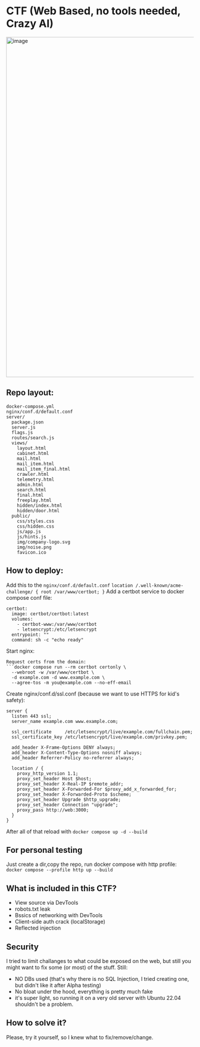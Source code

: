 # CTF (Web Based, no tools needed, Crazy AI)

<img width="1900" height="914" alt="image" src="https://github.com/user-attachments/assets/dff4d335-c1b3-412a-9288-4adea8758a76" />

## Repo layout:
```
docker-compose.yml
nginx/conf.d/default.conf
server/
  package.json
  server.js
  flags.js
  routes/search.js
  views/
    layout.html
    cabinet.html
    mail.html
    mail_item.html
    mail_item_final.html
    crawler.html
    telemetry.html
    admin.html
    search.html
    final.html
    freeplay.html
    hidden/index.html
    hidden/door.html
  public/
    css/styles.css
    css/hidden.css
    js/app.js
    js/hints.js
    img/company-logo.svg
    img/noise.png
    favicon.ico
```

## How to deploy:

Add this to the ```nginx/conf.d/default.conf```
``` location /.well-known/acme-challenge/ { root /var/www/certbot; } ```
Add a certbot service to docker compose conf file:
```
certbot:
  image: certbot/certbot:latest
  volumes:
    - certbot-www:/var/www/certbot
    - letsencrypt:/etc/letsencrypt
  entrypoint: ""
  command: sh -c "echo ready"
```
Start nginx:
```docker compose up -d --build nginx web~~~
Request certs from the domain:
```docker compose run --rm certbot certonly \
  --webroot -w /var/www/certbot \
  -d example.com -d www.example.com \
  --agree-tos -m you@example.com --no-eff-email
```
Create nginx/conf.d/ssl.conf (because we want to use HTTPS for kid's safety):
```
server {
  listen 443 ssl;
  server_name example.com www.example.com;

  ssl_certificate     /etc/letsencrypt/live/example.com/fullchain.pem;
  ssl_certificate_key /etc/letsencrypt/live/example.com/privkey.pem;

  add_header X-Frame-Options DENY always;
  add_header X-Content-Type-Options nosniff always;
  add_header Referrer-Policy no-referrer always;

  location / {
    proxy_http_version 1.1;
    proxy_set_header Host $host;
    proxy_set_header X-Real-IP $remote_addr;
    proxy_set_header X-Forwarded-For $proxy_add_x_forwarded_for;
    proxy_set_header X-Forwarded-Proto $scheme;
    proxy_set_header Upgrade $http_upgrade;
    proxy_set_header Connection "upgrade";
    proxy_pass http://web:3000;
  }
}
```
After all of that reload with ```docker compose up -d --build```

## For personal testing
Just create a dir,copy the repo, run docker compose with http profile: ```docker compose --profile http up --build```

## What is included in this CTF?
+ View source via DevTools
+ robots.txt leak
+ Bssics of networking with DevTools
+ Client-side auth crack (localStorage)
+ Reflected injection

## Security
I tried to limit challanges to what could be exposed on the web, but still you might want to fix some (or most) of the stuff. Still:
+ NO DBs used (that's why there is no SQL Injection, I tried creating one, but didn't like it after Alpha testing)
+ No bloat under the hood, everything is pretty much fake
+ it's super light, so running it on a very old server with Ubuntu 22.04 shouldn't be a problem.

## How to solve it?
Please, try it yourself, so I knew what to fix/remove/change.

